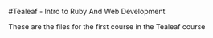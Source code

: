 #Tealeaf - Intro to Ruby And Web Development 

These are the files for the first course in the Tealeaf course 